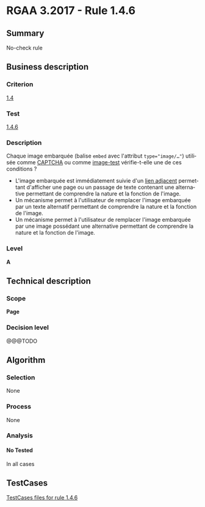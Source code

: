 # RGAA 3.2017 - Rule 1.4.6

## Summary
No-check rule


## Business description

### Criterion
[1.4](http://references.modernisation.gouv.fr/rgaa-accessibilite/criteres.html#crit-1-4)

### Test
[1.4.6](http://references.modernisation.gouv.fr/rgaa-accessibilite/criteres.html#test-1-4-6)

### Description
<div lang="fr">Chaque image embarqu&#xE9;e (balise <code lang="en">embed</code> avec l'attribut <code lang="en">type="image/…"</code>) utilis&#xE9;e comme <a href="http://references.modernisation.gouv.fr/rgaa-accessibilite/glossaire.html#captcha">CAPTCHA</a> ou comme <a href="http://references.modernisation.gouv.fr/rgaa-accessibilite/glossaire.html#image-test">image-test</a> v&#xE9;rifie-t-elle une de ces conditions&nbsp;? <ul><li>L'image embarqu&#xE9;e est imm&#xE9;diatement suivie d'un <a href="http://references.modernisation.gouv.fr/rgaa-accessibilite/glossaire.html#lien-adjacent">lien adjacent</a> permettant d'afficher une page ou un passage de texte contenant une alternative permettant de comprendre la nature et la fonction de l'image.</li> <li>Un m&#xE9;canisme permet &#xE0; l'utilisateur de remplacer l'image embarqu&#xE9;e par un texte alternatif permettant de comprendre la nature et la fonction de l'image.</li> <li>Un m&#xE9;canisme permet &#xE0; l'utilisateur de remplacer l'image embarqu&#xE9;e par une image poss&#xE9;dant une alternative permettant de comprendre la nature et la fonction de l'image.</li> </ul></div>

### Level
**A**


## Technical description

### Scope
**Page**

### Decision level
@@@TODO


## Algorithm

### Selection
None

### Process
None

### Analysis

#### No Tested
In all cases


##  TestCases

[TestCases files for rule 1.4.6](https://github.com/Asqatasun/Asqatasun/tree/develop/rules/rules-rgaa3.2017/src/test/resources/testcases/rgaa32017/Rgaa32017Rule010406/)


